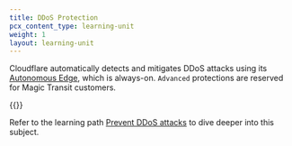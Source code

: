 ```yaml
---
title: DDoS Protection
pcx_content_type: learning-unit
weight: 1
layout: learning-unit
---
```


Cloudflare automatically detects and mitigates DDoS attacks using its [Autonomous Edge](/ddos-protection/about/components/#autonomous-edge), which is always-on. `Advanced` protections are reserved for Magic Transit customers. 

{{<render file=_ddos-attack-coverage.md productFolder="ddos-protection">}}

Refer to the learning path [Prevent DDoS attacks](/learning-paths/prevent-ddos-attacks/)  to dive deeper into this subject.